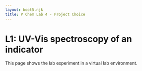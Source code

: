 ```yaml
---
layout: boot5.njk
title: P Chem Lab 4 - Project Choice
---
```


# L1: UV-Vis spectroscopy of an indicator

This page shows the lab experiment in a virtual lab environment.

<div id="vlab">
</div>


<script defer="defer" src="https://6304b336932f81000908fc39--melodious-granita-c9c445.netlify.app/850-3137d0eefbbd05a57734.js"></script><script defer="defer" src="https://6304b336932f81000908fc39--melodious-granita-c9c445.netlify.app/526-2ab1d3475c35ab8befd6.js"></script><script defer="defer" src="https://6304b336932f81000908fc39--melodious-granita-c9c445.netlify.app/896-34ad65b8615baff8603d.js"></script><script defer="defer" src="https://6304b336932f81000908fc39--melodious-granita-c9c445.netlify.app/lib-3f0127fb962df241e57c.js"></script><link rel="stylesheet" href="https://6304b336932f81000908fc39--melodious-granita-c9c445.netlify.app/896.css">


<script>
        var data = {
            assignment: {
	"assignmentText" : "<em>Indicator<\/em>  Using the Virtual Laboratory, analyze the ferric thiocyanate equilibrium using Le Chatelier's principle."
},
            configuration: {
  "title": "Iron Thiocyanate Equilibrium",
    "solutionModellers": {
      "specificHeat": "solvent2"
  },
  "solutionViewers": [
	{
      "id": "solutionProperties",
      "displayDefault": true,
      "args": {
        "honorSignificantFigures": false
      }
    	},

        {
      "id": "aqueous",
      "displayDefault": true,
      "args": {
        "unitsToggleEnabled": true
      }
    },
    {
      "id": "solid",
      "displayDefault": true,
      "args": {
        "unitsToggleEnabled": true
      }
    },
    {
      "id": "spectrometer",
      "displayDefault": false
    },
    {
      "id": "particleView",
      "displayDefault": false
    },
    {
      "id": "thermometer",
      "displayDefault": true
    },
    {
      "id": "pH",
      "displayDefault": true
    },
    {
      "id": "vesselTrackingControl",
      "displayDefault": false
    }
  ],
  "transfer": ["precise", "significantFigures","realistic"]
},
            reactions: {
  "REACTIONS": {
    "REACTION": [
      {
        "SPECIES_REF": [
          {
            "id": "0",
            "coefficient": "-1"
          },
          {
            "id": "1",
            "coefficient": "1"
          },
          {
            "id": "2",
            "coefficient": "1"
          }
        ]
      },
	  {
        "SPECIES_REF": [
          {
            "id": 3,
            "coefficient": -1
          },
          {"id": 4,
          "coefficient": -1},
          {"id": 5,
          "coefficient": 1}
        ]
      },
      {
        "SPECIES_REF": [{"id": 3, "coefficient": -1},
 {"id": 0, "coefficient": -1},
 {"id": 8, "coefficient": 1},
 {"id": 1, "coefficient": 1}]
      },
      {
        "SPECIES_REF": [{"id": 100, "coefficient": -1},
 {"id": 1, "coefficient": 1},
 {"id": 101, "coefficient": 1}
 ]
      },
        {
        "SPECIES_REF": [{"id": 102, "coefficient": -1},
 {"id": 1, "coefficient": 1},
 {"id": 103, "coefficient": 1}
 ]
      },
      {
      "SPECIES_REF": [{"id": 50, "coefficient": -1},
 {"id": 1, "coefficient": 1},
 {"id": 51, "coefficient": 1}
 ]
      }
    ]
  }
},
            solutions: {
   "FILESYSTEM": {
      "DIRECTORY": [
         {
            "name": "stockroom", 
            "SOLUTION": [
               {
                  "name": "Distilled H<sub>2</sub>O", 
                  "description": "Distilled Water", 
                  "volume": "3.0", 
                  "vessel": "3LCarboy",
                  "species": [
                     {
                        "id": 0
                     }
                  ]
               },
                {
                 "name": "1.0 M HCl",
                 "description": "1.0 M Hydrochloric acid",
                 "volume": 0.1,
                 "species": [
                 {"id": 0},
                 {"id": 1, "amount": 0.1},
                 {"id": 9, "amount": 0.1}
                 ]
               },
               {
                 "name": "1.0 M HNO<sub>3</sub>",
                 "description": "1.0 M Nitric acid",
                 "volume": 0.1,
                 "species": [
                 {"id": 0},
                 {"id": 1, "amount": 0.1},
                 {"id": 6, "amount": 0.1}
                 ]
               },
               {
                 "name": "10.0 M HNO<sub>3</sub>",
                 "description": "10.0 M Nitric acid",
                 "volume": 0.1,
                 "species": [
                 {"id": 0},
                 {"id": 1, "amount": 1.0},
                 {"id": 6, "amount": 1.0}
                 ]
               },
                {
                 "name": "1.0 M KOH",
                 "description": "1.0 M KOH",
                 "volume": 0.1,
                 "species": [
                 {"id": 0},
                 {"id": 2, "amount": 0.1},
                 {"id": 7, "amount": 0.1}
                 ]
               },
               {
                 "name": "10.0 M KOH",
                 "description": "10.0 M KOH",
                 "volume": 0.1,
                 "species": [
                 {"id": 0},
                 {"id": 2, "amount": 1.0},
                 {"id": 7, "amount": 1.0}
                 ]
               },
               {"name": "0.1% Methyl orange",
               "description": "0.1% Methyl orange",
                "volume": 0.1,
                 "species": [
                 {"id": 0},
                 {"id": 101, "amount": 0.1/327.33},
                 {"id": 7, "amount": 0.1/327.33}
                 ]
               },
              {"name": "0.1% Bromocresol green",
               "description": "0.1% Bromocresol green",
                "volume": 0.1,
                 "species": [
                 {"id": 0},
                 {"id": 102, "amount": 0.1/698.01},
                 {"id": 7, "amount": 0.1/698.01}
                 ]
               },
                {"name": "0.10 M NH<sub>3</sub>",
               "description": "0.10 M ammonia",
                "volume": 0.1,
                 "species": [
                 {"id": 0},
                 {"id": 51, "amount": 0.1*0.1},
                 ]
               },
            ]
         }
      ]
   }
},
            species: {
    "SPECIES_LIST": {
        "SPECIES": [
            {
                "id": 0,
                "name": "H<sub>2</sub>O",
                "enthalpy": -285.83,
                "entropy": 69.91,
                "state": "l",
                "molecularWeight": 18.016
            },
            {
                "id": 1,
                "name": "H<sup>+</sup>",
                "enthalpy": 0.0,
                "entropy": 0.0,
                "molecularWeight": 1.008
            },
            {
                "id": 2,
                "name": "OH<sup>-</sup>",
                "enthalpy": -229.99,
                "entropy": -10.75,
                "molecularWeight": 17.008
            },
            {
                "id": 3,
                "name": "Fe<sup>3+</sup>",
                "simpleName": "Fe3+",
                "state": "aq",
                "enthalpy": -48.5,
                "entropy": -315.9,
                "density": 3,
                "specificHeat": 0.0,
                "molecularWeight": 55.845,
                "hue": 44.0,
                "saturation": 72.0,
                "value": 96.0,
                "colorConcentration": 0.1
            },
            {
                "id": 4,
                "name": "SCN<sup>-</sup>",
                "simpleName": "SCN-",
                "state": "aq",
                "enthalpy": 76.4,
                "entropy": 144.3,
                "density": 3,
                "specificHeat": -0.165,
                "molecularWeight": 58.08
            },
            {
                "id": 5,
                "name": "FeSCN<sup>2+</sup>",
                "simpleName": "FeSCN2+",
                "state": "aq",
                "enthalpy": 31.25,
                "entropy": -119.0,
                "density": 6,
                "specificHeat": -0.165,
                "molecularWeight": 113.925,
                "hue": 0.0,
                "saturation": 98.0,
                "value": 54.0,
                "colorConcentration": 0.001
            },
            {
                "id": 6,
                "name": "NO<sub>3</sub><sup>-</sup>",
                "simpleName": "NO3-",
                "state": "aq",
                "enthalpy": -207.4,
                "entropy": 146.4,
                "density": 3,
                "specificHeat": -0.333810663,
                "molecularWeight": 62.0049
            },
            {
                "id": 7,
                "name": "K<sup>+</sup>",
                "simpleName": "K+",
                "state": "aq",
                "enthalpy": -252.4,
                "entropy": 102.5,
                "density": 3,
                "specificHeat": 0.133262189,
                "molecularWeight": 39.0983
            },
            {
                "id": 8,
                "name": "FeOH<sup>2+</sup>",
                "simpleName": "FeOH2+",
                "state": "aq",
                "enthalpy": -290.8,
                "entropy": -142.0,
                "density": 4,
                "specificHeat": 0.0,
                "molecularWeight": 72.852
            },
            {
                "id": 9,
                "name": "Cl<sup>-</sup>",
                "simpleName": "Cl-",
                "state": "aq",
                "enthalpy": -167.2,
                "entropy": 56.5,
                "density": 3,
                "specificHeat": -136.4/(4.184*35.453),
                "molecularWeight": 35.453
            },
            {
                "id": 50,
                "name": "NH<sub>4</sub><sup>+</sup>",
                "simpleName": "NH4+",
                "state": "aq",
                "enthalpy": -132.5,
                "entropy": 113.4,
                "density": 3,
                "specificHeat": 79.9/(4.184*18.039),
                "molecularWeight": 18.039
            },
            {
                "id": 51,
                "name": "NH<sub>3</sub>",
                "simpleName": "NH3",
                "state": "aq",
                "enthalpy": -80.29,
                "entropy": 111.3,
                "density": 3,
                "specificHeat": 0/(4.184*17.031),
                "molecularWeight": 17.031
            },
            {
                "id": 100,
                "name": "Methyl orange acid",
                "simpleName": "H-MeOrange",
                "state": "aq",
                "enthalpy": 0,
                "entropy": 0,
                "density": 3,
                "specificHeat": 0,
                "molecularWeight": 305.35,
                "hue": 0.0,
                "saturation": 81.0,
                "value": 91.0,
                "colorConcentration": 0.00002
            },
            {
                "id": 101,
                "name": "Methyl Orange (base)",
                "simpleName": "MeOrange<sup>-</sup>",
                "state": "aq",
                "enthalpy": 17.1,
                "entropy": -8.8,
                "density": 3,
                "specificHeat": 0,
                "molecularWeight": 317.4,
                "hue": 60.0,
                "saturation": 70.0,
                "value": 86.0,
                "colorConcentration": 0.00004
            },
            {
                "id": 102,
                "name": "Bromocresol green (acid)",
                "simpleName": "BrCresol Green<sup>-</sup>",
                "state": "aq",
                "enthalpy": 0,
                "entropy": 0,
                "charge": -1,
                "density": 3,
                "specificHeat": 0,
                "molecularWeight": 698.01,
                "hue": 60.0,
                "saturation": 70.0,
                "value": 86.0,
                "colorConcentration": 1e-6
            },
            {
                "id": 103,
                "name": "Bromocresol green (base)",
                "simpleName": "BrCresol Green <sup>2-</sup>",
                "state": "aq",
                "enthalpy": 24.4,
                "entropy": -10,
                "density": 3,
                "charge": -2,
                "specificHeat": 0,
                "molecularWeight": 697.01,
                "hue": 247.0,
                "saturation": 87.0,
                "value": 86.0,
                "colorConcentration": 1e-6
            },
        ]
    }
},
            spectra: {
   "SPECTRA_LIST": {
      "SPECIES": [
         {
            "id": "101", 
            "BAND": [{
               "wavelength": 460, 
               "width": 120, 
               "e": 2.9e4
            },
            {
               "wavelength": 400, 
               "width": 60, 
               "e": 0.8e4
            },
            {
               "wavelength": 290, 
               "width": 75, 
               "e": 1.24
            }
            ]
         }, 
         {
            "id": "100", 
            "BAND": [{
               "wavelength": 522, 
               "width": 60, 
               "e": 5.5e4,
            },
            {
               "wavelength": 327, 
               "width": 25, 
               "e": 0.8e4,
            }
            ]
         },
         {
            "id": "102", 
            "BAND": [{
               "wavelength": 442, 
               "width": 110, 
               "e": 5e6,
            }],
         },
          {
            "id": "103", 
            "BAND": [{
               "wavelength": 616, 
               "width": 70, 
               "e": 1.4e7,
            }]
          }
      ]
         }
   }
};

  const language = 'en';
  const allowLoadAssignment = false;
  const showFirstTimeTips = false;
  let appModel;
  let appView;

  window.addEventListener('load', function () {
    appModel = new VLab.AppModel();
    appView = new VLab.AppView({ model: appModel,
    el: document.getElementById("vlab"),
    vlab: data,
    domain: "https://chemcollective.org/chem/jsvlab/"});
  }
  )
  </script>

